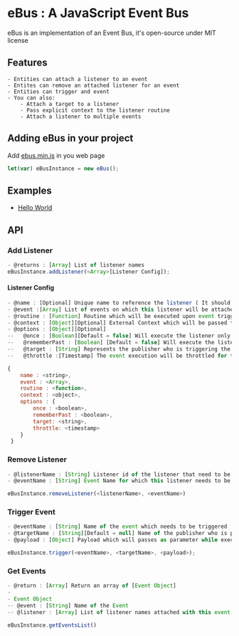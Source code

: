 # eBus : A JavaScript Event Bus

eBus is an implementation of an Event Bus, it's open-source under MIT license

## Features
    - Entities can attach a listener to an event
    - Entites can remove an attached listener for an event
    - Entities can trigger and event
    - You can also:
        - Attach a target to a listener
        - Pass explicit context to the listener routine
        - Attach a listener to multiple events


## Adding eBus in your project
Add [ebus.min.js](https://raw.githubusercontent.com/anksanu/eBus/master/release/eBus.min.js "Ebus") in you web page
```javascript
let(var) eBusInstance = new eBus();
```

## Examples
- [Hello World](https://github.com/anksanu/eBus/blob/master/examples/helloworld.html "eBus:Hello World")

## API
### Add Listener
```javascript
- @returns : [Array] List of listener names
eBusInstance.addListener(<Array>[Listener Config]);
```

#### Listener Config
```javascript
- @name : [Optional] Unique name to reference the listener ( It should be a continuous string )
- @event :[Array] List of events on which this listener will be attached
- @routine : [Function] Routine which will be executed upon event trigger
- @context : [Object][Optional] External Context which will be passed to the routine upon execution
- @options : [Object][Optional]
--   @once : [Boolean][Default = false] Will execute the listener only once
--   @rememberPast : [Boolean] [Default = false] Will execute the listener routine upon registration in case the attached even was triggered in the past, the context and payload will be past of the most recend past event trigger
--   @target : [String] Represents the publisher who is triggering the event
--   @throttle :[Timestamp] The event execution will be throttled for the specified time period

{
	name : <string>,
    event : <Array>,
    routine : <function>,
    context : <object>,
    options : {
    	once : <boolean>,
        rememberPast : <boolean>,
        target: <string>,
        throttle: <timestamp>
    }
 }
```

### Remove Listener
```javascript
- @listenerName : [String] Listener id of the listener that need to be removed from the bus.
- @eventName : [String] Event Name for which this listener needs to be removed.

eBusInstance.removeListener(<listenerName>, <eventName>)
```

### Trigger Event
```javascript
- @eventName : [String] Name of the event which needs to be triggered
- @targetName : [String][Default = null] Name of the publisher who is publishing the event, this will only trigger the listeners with this publisher as target
- @payload : [Object] Payload which will passes as parameter while executing the listener routine

eBusInstance.trigger(<eventName>, <targetName>, <payload>);
```

### Get Events
```javascript
- @return : [Array] Return an array of [Event Object]
-
- Event Object
-- @event : [String] Name of the Event
-- @listener : [Array] List of listener names attached with this event

eBusInstance.getEventsList()
```
